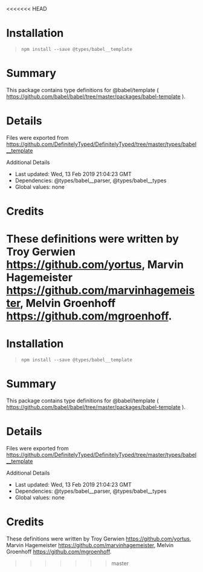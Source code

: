 <<<<<<< HEAD
# Installation
> `npm install --save @types/babel__template`

# Summary
This package contains type definitions for @babel/template ( https://github.com/babel/babel/tree/master/packages/babel-template ).

# Details
Files were exported from https://github.com/DefinitelyTyped/DefinitelyTyped/tree/master/types/babel__template

Additional Details
 * Last updated: Wed, 13 Feb 2019 21:04:23 GMT
 * Dependencies: @types/babel__parser, @types/babel__types
 * Global values: none

# Credits
These definitions were written by Troy Gerwien <https://github.com/yortus>, Marvin Hagemeister <https://github.com/marvinhagemeister>, Melvin Groenhoff <https://github.com/mgroenhoff>.
=======
# Installation
> `npm install --save @types/babel__template`

# Summary
This package contains type definitions for @babel/template ( https://github.com/babel/babel/tree/master/packages/babel-template ).

# Details
Files were exported from https://github.com/DefinitelyTyped/DefinitelyTyped/tree/master/types/babel__template

Additional Details
 * Last updated: Wed, 13 Feb 2019 21:04:23 GMT
 * Dependencies: @types/babel__parser, @types/babel__types
 * Global values: none

# Credits
These definitions were written by Troy Gerwien <https://github.com/yortus>, Marvin Hagemeister <https://github.com/marvinhagemeister>, Melvin Groenhoff <https://github.com/mgroenhoff>.
>>>>>>> master
